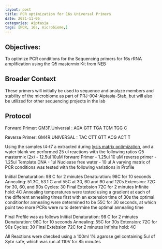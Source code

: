 ```yaml
---
layout: post
title: PCR optimization for 16s Universal Primers
date: 2021-11-05 
categories: Aiptasia
tags: [PCR, 16s, microbiome,]
---
```

## Objectives:
To optimize PCR conditions for the Sequencing primers for 16s rRNA amplification using the Q5 mastermix Kit from NEB

## Broader Context
These primers will initially be used to sequence and analyze members and stability of the microbiome as part of PRJ-004-Aiptasia-Stab, but will also be utilized for other sequencing projects in the lab
## Protocol

Forward Primer: GM3F.Universal : 
AGA GTT TGA TCM TGG C

Reverse Primer: GM4R.UNIVERSAL :
TAC CTT GTT ACG ACT T

Using the samples t4-t7 a extracted during [lysis matrix optimization](Sophia-Macvittie-Sogin-Lab-Notebook\_posts\2021-11-09-Extraction-matrices-test.md), and a water blank we performed 25 ul reactions with the following ratios
Q5 mastermix (2x) - 12.5ul
10uM forward Primer - 1.25ul
10 uM reverse primer - 1.25ul
Template DNA - 1ul
Nuclease free water - 10 ul
A varying matrix of PCR conditions was tested with the following variations in Profile

Iniitial Denaturation: 98 C for 2 minutes
Denaturation: 98C for 10 seconds
Annealing: 51.3C, 53.1 C and 55C at 30, 60 and 90 and 120s
Extension: 72C for 30, 60, and 90s
Cycles: 30
Final Extebsion 72C for 2 minutes
Infinite hold: 4C
Annealing temperatures were tested using a gradient at each of the different annealing times first with an extension time of 30s
the optimal conditionfor annealing were determined to be 55C for 30 seconds, at which point two more PCRs were ru to determine the optimal annealing time

Final Profile was as follows
Iniitial Denaturation: 98 C for 2 minutes
Denaturation: 98C for 10 seconds
Annealing: 55C for 30s
Extension: 72C for 90s
Cycles: 30
Final Extebsion 72C for 2 minutes
Infinite hold: 4C

All Reactions were checked using a 100ml 1% agarose gel containing 5ul of Sybr safe, which was run at 110V for 85 minutes
